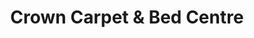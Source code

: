 ---
title: "Crown Carpet & Bed Centre"
url: /birmingham/crown-carpet-and-bed-centre/
shop: carpet
---